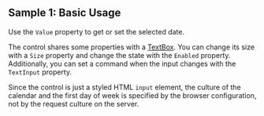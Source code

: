 ## Sample 1: Basic Usage

Use the `Value` property to get or set the selected date.

The control shares some properties with a [TextBox](~/controls/bootstrap5/TextBox). You can change its size with a `Size` property and change the state with the `Enabled` property. Additionally, you can set a command when the input changes with the `TextInput` property.

Since the control is just a styled HTML `input` element, the culture of the calendar and the first day of week is specified by the browser configuration, not by the request culture on the server.